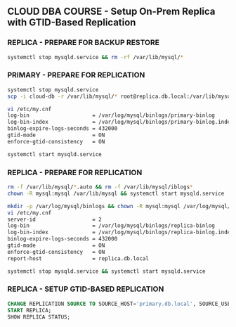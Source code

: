 ## CLOUD DBA COURSE - Setup On-Prem Replica with GTID-Based Replication


### REPLICA - PREPARE FOR BACKUP RESTORE
```sh
systemctl stop mysqld.service && rm -rf /var/lib/mysql/*
```

### PRIMARY - PREPARE FOR REPLICATION
```sh
systemctl stop mysqld.service
scp -i cloud-db -r /var/lib/mysql/* root@replica.db.local:/var/lib/mysql/

vi /etc/my.cnf
log-bin                    = /var/log/mysql/binlogs/primary-binlog
log-bin-index              = /var/log/mysql/binlogs/primary-binlog.index
binlog-expire-logs-seconds = 432000
gtid-mode                  = ON
enforce-gtid-consistency   = ON

systemctl start mysqld.service
```

### REPLICA - PREPARE FOR REPLICATION
```sh
rm -f /var/lib/mysql/*.auto && rm -f /var/lib/mysql/iblogs*
chown -R mysql:mysql /var/lib/mysql && systemctl start mysqld.service

mkdir -p /var/log/mysql/binlogs && chown -R mysql:mysql /var/log/mysql/
vi /etc/my.cnf
server-id                  = 2
log-bin                    = /var/log/mysql/binlogs/replica-binlog
log-bin-index              = /var/log/mysql/binlogs/replica-binlog.index
binlog-expire-logs-seconds = 432000
gtid-mode                  = ON
enforce-gtid-consistency   = ON
report-host                = replica.db.local

systemctl stop mysqld.service && systemctl start mysqld.service
```

### REPLICA - SETUP GTID-BASED REPLICATION
```sql
CHANGE REPLICATION SOURCE TO SOURCE_HOST='primary.db.local', SOURCE_USER='replication_admin', SOURCE_PASSWORD='P@ssw0rd123', SOURCE_AUTO_POSITION=1;
START REPLICA;
SHOW REPLICA STATUS;
```

